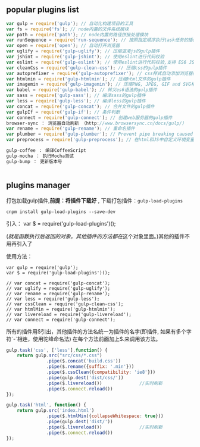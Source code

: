 ## popular plugins list

```js
var gulp = require('gulp'); // 自动化构建项目的工具
var fs = require('fs'); // node内置的文件系统模块
var path = require('path'); // node内置的路径拼接处理模块
var runSequence = require('run-sequence'); // 按照指定顺序执行task任务的插件, gulp3.x需要，gulp4.x新的api原生支持（https://blog.skk.moe/post/update-gulp-to-4/）
var open = require('open'); // 自动打开浏览器
var uglify = require('gulp-uglify'); // 压缩混淆js的gulp插件
var jshint = require('gulp-jshint'); // 使用eslint进行代码校验
var eslint = require('gulp-eslint'); // 使用eslint进行代码校验,支持 ES6 JSX
var cleanCss = require('gulp-clean-css'); // 压缩css的gulp插件
var autoprefixer = require('gulp-autoprefixer'); // css样式自动添加浏览器内核前缀，如-webkit,-moz,-o
var htmlmin = require('gulp-htmlmin'); // 压缩html文件的gulp插件
var imagemin = require('gulp-imagemin'); // 压缩PNG, JPEG, GIF and SVG格式的图片的gulp插件
var babel = require('gulp-babel'); // 转义es6语法的gulp插件
var sass = require('gulp-sass'); // 编译sass的gulp插件
var less = require('gulp-less'); // 编译less的gulp插件
var concat = require('gulp-concat'); // 合并文件的gulp插件
var gulpIf = require('gulp-if'); // 条件判断
var connect = require('gulp-connect'); // 创建web服务器的gulp插件
browser-sync ： 浏览器自动刷新 （http://www.browsersync.cn/docs/gulp/）
var rename = require('gulp-rename'); // 重命名插件
var plumber = require('gulp-plumber'); // Prevent pipe breaking caused by errors from gulp plugins(捕获错误))
var preprocess = require('gulp-preprocess'); // 在html和JS中自定义环境变量的gulp插件

gulp-coffee ： 编译CoffeeScript
gulp-mocha ： 执行Mocha测试
gulp-bump ： 更新版本号



```

## plugins manager

打包加载gulp插件,**前提：将插件下载好** , 下载打包插件：`gulp-load-plugins`

`cnpm install gulp-load-plugins --save-dev`

引入： var $ = require('gulp-load-plugins')();

($就是函数执行后返回的对象，其他插件的方法都在$这个对象里面。)其他的插件不用再引入了

使用方法：

    var gulp = require('gulp');
    var $ = require('gulp-load-plugins')();

    // var concat = require('gulp-concat');
    // var uglify = require('gulp-uglify');
    // var rename = require('gulp-rename');
    // var less = require('gulp-less');
    // var cssClean = require('gulp-clean-css');
    // var htmlMin = require('gulp-htmlmin');
    // var livereload = require('gulp-livereload');
    // var connect = require('gulp-connect');
    
所有的插件用$引出，其他插件的方法名统一为插件的名字(即插件, 如果有多个字符`-`相连，使用驼峰命名法) 在每个方法前面加上$.来调用该方法。

```js
gulp.task('css', ['less'],function() {
    return gulp.src("src/css/*.css")
               .pipe($.concat('build.css'))
               .pipe($.rename({suffix: '.min'}))
               .pipe($.cssClean({compatibility: 'ie8'}))
               .pipe(gulp.dest('dist/css/'))
               .pipe($.livereload())              //实时刷新
               .pipe($.connect.reload())
});

gulp.task('html', function() {
    return gulp.src('index.html')
               .pipe($.htmlMin({collapseWhitespace: true}))
               .pipe(gulp.dest('dist/'))
               .pipe($.livereload())              //实时刷新
               .pipe($.connect.reload())
});
```
